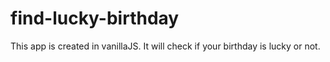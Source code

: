 # find-lucky-birthday
This app is created in vanillaJS. It will check if your birthday is lucky or not.
